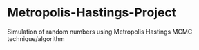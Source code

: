 # Metropolis-Hastings-Project
Simulation of random numbers using Metropolis Hastings MCMC technique/algorithm
